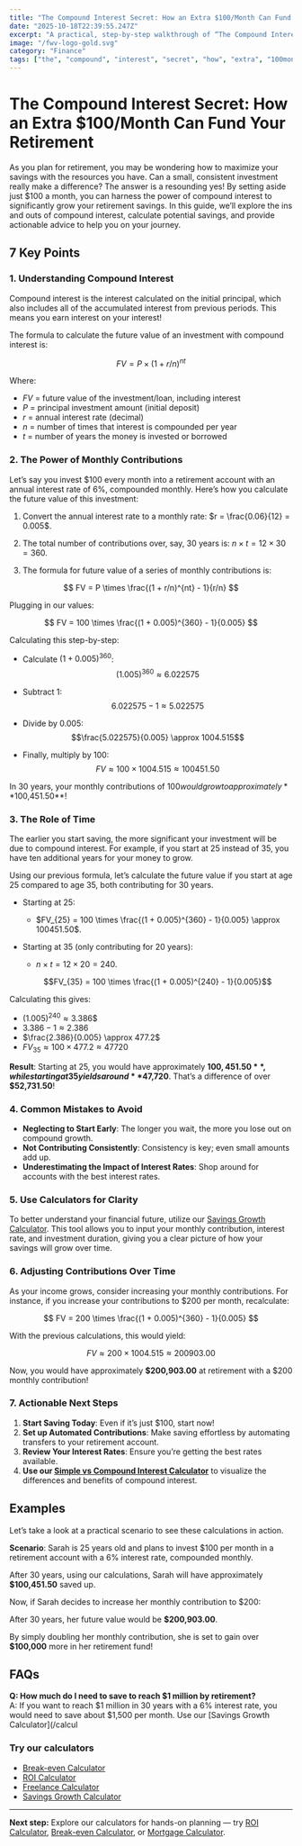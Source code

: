 ```yaml
---
title: "The Compound Interest Secret: How an Extra $100/Month Can Fund Your Retirement — Complete Guide"
date: "2025-10-18T22:39:55.247Z"
excerpt: "A practical, step-by-step walkthrough of “The Compound Interest Secret: How an Extra $100/Month Can Fund Your Retirement”."
image: "/fwv-logo-gold.svg"
category: "Finance"
tags: ["the", "compound", "interest", "secret", "how", "extra", "100month", "can"]
---
```


# The Compound Interest Secret: How an Extra $100/Month Can Fund Your Retirement

As you plan for retirement, you may be wondering how to maximize your savings with the resources you have. Can a small, consistent investment really make a difference? The answer is a resounding yes! By setting aside just $100 a month, you can harness the power of compound interest to significantly grow your retirement savings. In this guide, we’ll explore the ins and outs of compound interest, calculate potential savings, and provide actionable advice to help you on your journey.

## 7 Key Points

### 1. Understanding Compound Interest

Compound interest is the interest calculated on the initial principal, which also includes all of the accumulated interest from previous periods. This means you earn interest on your interest!

The formula to calculate the future value of an investment with compound interest is:

$$
FV = P \times (1 + r/n)^{nt}
$$

Where:
- $FV$ = future value of the investment/loan, including interest
- $P$ = principal investment amount (initial deposit)
- $r$ = annual interest rate (decimal)
- $n$ = number of times that interest is compounded per year
- $t$ = number of years the money is invested or borrowed

### 2. The Power of Monthly Contributions

Let’s say you invest $100 every month into a retirement account with an annual interest rate of 6%, compounded monthly. Here’s how you calculate the future value of this investment:

1. Convert the annual interest rate to a monthly rate: 
   $r = \frac{0.06}{12} = 0.005$.
   
2. The total number of contributions over, say, 30 years is:
   $n \times t = 12 \times 30 = 360$.

3. The formula for future value of a series of monthly contributions is:

$$
FV = P \times \frac{(1 + r/n)^{nt} - 1}{r/n}
$$

Plugging in our values:

$$
FV = 100 \times \frac{(1 + 0.005)^{360} - 1}{0.005}
$$

Calculating this step-by-step:

- Calculate $(1 + 0.005)^{360}$:
  $$(1.005)^{360} \approx 6.022575$$
  
- Subtract 1:
  $$6.022575 - 1 \approx 5.022575$$
  
- Divide by $0.005$:
  $$\frac{5.022575}{0.005} \approx 1004.515$$
  
- Finally, multiply by $100$:
  $$FV \approx 100 \times 1004.515 \approx 100451.50$$

In 30 years, your monthly contributions of $100 would grow to approximately **$100,451.50**!

### 3. The Role of Time

The earlier you start saving, the more significant your investment will be due to compound interest. For example, if you start at 25 instead of 35, you have ten additional years for your money to grow.

Using our previous formula, let’s calculate the future value if you start at age 25 compared to age 35, both contributing for 30 years.

- Starting at 25:
  - $FV_{25} = 100 \times \frac{(1 + 0.005)^{360} - 1}{0.005} \approx 100451.50$.

- Starting at 35 (only contributing for 20 years):
  - $n \times t = 12 \times 20 = 240$.
  
  $$FV_{35} = 100 \times \frac{(1 + 0.005)^{240} - 1}{0.005}$$
  
Calculating this gives:

- $(1.005)^{240} \approx 3.386$$
- $3.386 - 1 \approx 2.386$
- $\frac{2.386}{0.005} \approx 477.2$
- $FV_{35} \approx 100 \times 477.2 \approx 47720$

**Result**: Starting at 25, you would have approximately **$100,451.50**, while starting at 35 yields around **$47,720**. That’s a difference of over **$52,731.50**!

### 4. Common Mistakes to Avoid

- **Neglecting to Start Early**: The longer you wait, the more you lose out on compound growth.
- **Not Contributing Consistently**: Consistency is key; even small amounts add up.
- **Underestimating the Impact of Interest Rates**: Shop around for accounts with the best interest rates.

### 5. Use Calculators for Clarity

To better understand your financial future, utilize our [Savings Growth Calculator](/calculators). This tool allows you to input your monthly contribution, interest rate, and investment duration, giving you a clear picture of how your savings will grow over time.

### 6. Adjusting Contributions Over Time

As your income grows, consider increasing your monthly contributions. For instance, if you increase your contributions to $200 per month, recalculate:

$$
FV = 200 \times \frac{(1 + 0.005)^{360} - 1}{0.005}
$$

With the previous calculations, this would yield:

$$
FV \approx 200 \times 1004.515 \approx 200903.00
$$

Now, you would have approximately **$200,903.00** at retirement with a $200 monthly contribution!

### 7. Actionable Next Steps

1. **Start Saving Today**: Even if it’s just $100, start now!
2. **Set up Automated Contributions**: Make saving effortless by automating transfers to your retirement account.
3. **Review Your Interest Rates**: Ensure you’re getting the best rates available.
4. **Use our [Simple vs Compound Interest Calculator](/calculators)** to visualize the differences and benefits of compound interest.

## Examples

Let’s take a look at a practical scenario to see these calculations in action.

**Scenario**: Sarah is 25 years old and plans to invest $100 per month in a retirement account with a 6% interest rate, compounded monthly. 

After 30 years, using our calculations, Sarah will have approximately **$100,451.50** saved up.

Now, if Sarah decides to increase her monthly contribution to $200:

After 30 years, her future value would be **$200,903.00**.

By simply doubling her monthly contribution, she is set to gain over **$100,000** more in her retirement fund!

## FAQs

**Q: How much do I need to save to reach $1 million by retirement?**  
A: If you want to reach $1 million in 30 years with a 6% interest rate, you would need to save about $1,500 per month. Use our [Savings Growth Calculator](/calcul



### Try our calculators
- [Break-even Calculator](/calculators)
- [ROI Calculator](/calculators)
- [Freelance Calculator](/calculators)
- [Savings Growth Calculator](/calculators)


---
**Next step:** Explore our calculators for hands-on planning — try [ROI Calculator](/calculators), [Break-even Calculator](/calculators), or [Mortgage Calculator](/calculators).


<script type="application/ld+json">
{
  "@context": "https://schema.org",
  "@type": "Article",
  "headline": "The Compound Interest Secret: How an Extra $100/Month Can Fund Your Retirement — Complete Guide",
  "description": "A practical, step-by-step walkthrough of “The Compound Interest Secret: How an Extra $100/Month Can Fund Your Retirement”.",
  "author": {
    "@type": "Organization",
    "name": "Foster Wealth Ventures"
  },
  "datePublished": "2025-10-18T22:39:40.297Z",
  "image": "/fwv-logo-gold.svg"
}
</script>


<script type="application/ld+json">
{ "@context":"https://schema.org", "@type":"FAQPage", "mainEntity": [] }
</script>
